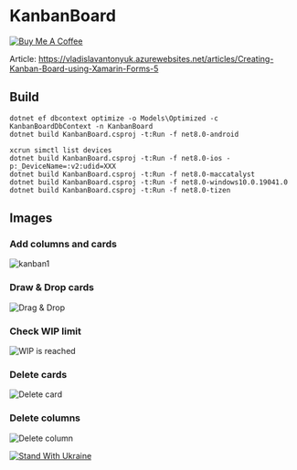 # KanbanBoard

[![Buy Me A Coffee](https://ik.imagekit.io/VladislavAntonyuk/vladislavantonyuk/misc/bmc-button.png)](https://www.buymeacoffee.com/vlad.antonyuk)

Article: https://vladislavantonyuk.azurewebsites.net/articles/Creating-Kanban-Board-using-Xamarin-Forms-5

## Build
```pwsh
dotnet ef dbcontext optimize -o Models\Optimized -c KanbanBoardDbContext -n KanbanBoard
dotnet build KanbanBoard.csproj -t:Run -f net8.0-android

xcrun simctl list devices
dotnet build KanbanBoard.csproj -t:Run -f net8.0-ios -p:_DeviceName=:v2:udid=XXX
dotnet build KanbanBoard.csproj -t:Run -f net8.0-maccatalyst
dotnet build KanbanBoard.csproj -t:Run -f net8.0-windows10.0.19041.0
dotnet build KanbanBoard.csproj -t:Run -f net8.0-tizen
```

## Images

### Add columns and cards

![kanban1](https://user-images.githubusercontent.com/33021114/109400008-ddc4bc00-794e-11eb-9909-58e6403b29e1.png)

### Draw & Drop cards

![Drag & Drop](https://user-images.githubusercontent.com/33021114/109400009-de5d5280-794e-11eb-97a9-cc980dd74a93.png)

### Check WIP limit

![WIP is reached](https://user-images.githubusercontent.com/33021114/109400010-de5d5280-794e-11eb-8600-643220c150d7.png)

### Delete cards

![Delete card](https://user-images.githubusercontent.com/33021114/109400005-dc938f00-794e-11eb-8fce-3c8ac6f12502.png)

### Delete columns

![Delete column](https://user-images.githubusercontent.com/33021114/109400007-ddc4bc00-794e-11eb-94a4-ebf858198c6d.png)

[![Stand With Ukraine](https://img.shields.io/badge/made_in-ukraine-ffd700.svg?labelColor=0057b7)](https://stand-with-ukraine.pp.ua)